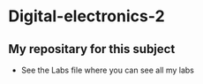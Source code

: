 # Digital-electronics-2

## My repositary for this subject 
 - See the Labs file where you can see all my labs